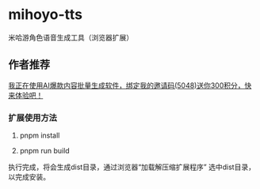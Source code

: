 # mihoyo-tts
米哈游角色语音生成工具（浏览器扩展）

## 作者推荐

[我正在使用AI爆款内容批量生成软件，绑定我的邀请码(5048)送你300积分，快来体验吧！](https://web.aimix.pro/?user_id=5048)



### 扩展使用方法

1. pnpm install

2. pnpm run build

执行完成，将会生成dist目录，通过浏览器“加载解压缩扩展程序” 选中dist目录，以完成安装。